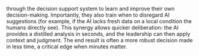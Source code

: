 through the decision support system to learn and improve their own decision-making. Importantly, they also train when to disregard AI suggestions (for example, if the AI lacks fresh data on a local condition the humans directly see). This synergy allows quicker deliberation: the AI provides a distilled analysis in seconds, and the leadership can then apply context and judgment. The end result is often a more robust decision made in less time, a critical edge when minutes matter.
